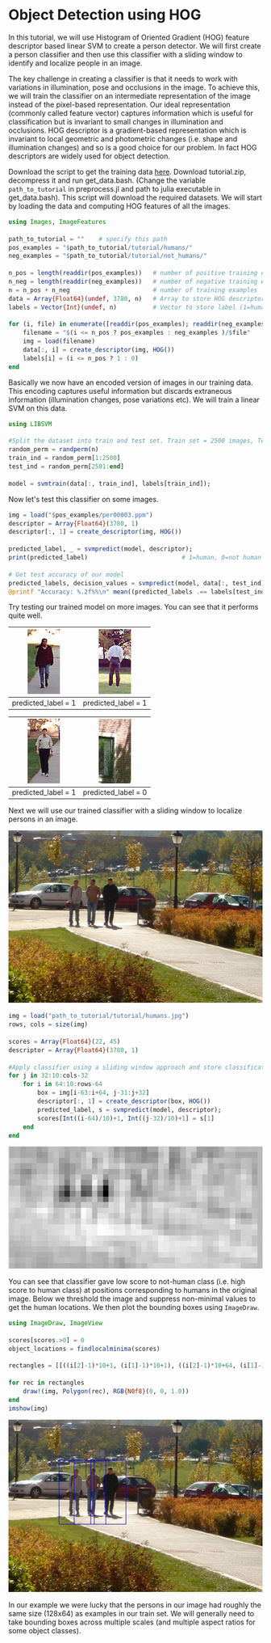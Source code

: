 # Object Detection using HOG

In this tutorial, we will use Histogram of Oriented Gradient (HOG) feature descriptor based linear SVM to create a person detector. We will first create
a person classifier and then use this classifier with a sliding window to identify and localize people in an image.

The key challenge in creating a classifier is that it needs to work with variations in illumination, pose and occlusions in the image. To achieve this, we will train
the classifier on an intermediate representation of the image instead of the pixel-based representation. Our ideal representation (commonly called feature vector)
captures information which is useful for classification but is invariant to small changes in illumination and occlusions. HOG descriptor is a gradient-based
representation which is invariant to local geometric and photometric changes (i.e. shape and illumination changes) and so is a good choice for our problem. In fact HOG descriptors are widely used for object detection.

Download the script to get the training data [here](https://drive.google.com/file/d/11G_9zh9N-0veQ2EL5WDGsnxRpihsqLX5/view?usp=sharing). Download tutorial.zip, decompress it and run get_data.bash. (Change the variable `path_to_tutorial` in preprocess.jl and path to julia executable in get_data.bash). This script will download the required datasets. We will start by loading the data and computing HOG features of all the images.

```julia
using Images, ImageFeatures

path_to_tutorial = ""    # specify this path
pos_examples = "$path_to_tutorial/tutorial/humans/"
neg_examples = "$path_to_tutorial/tutorial/not_humans/"

n_pos = length(readdir(pos_examples))   # number of positive training examples
n_neg = length(readdir(neg_examples))   # number of negative training examples
n = n_pos + n_neg                       # number of training examples 
data = Array{Float64}(undef, 3780, n)   # Array to store HOG descriptor of each image. Each image in our training data has size 128x64 and so has a 3780 length 
labels = Vector{Int}(undef, n)          # Vector to store label (1=human, 0=not human) of each image.

for (i, file) in enumerate([readdir(pos_examples); readdir(neg_examples)])
    filename = "$(i <= n_pos ? pos_examples : neg_examples )/$file"
    img = load(filename)
    data[:, i] = create_descriptor(img, HOG())
    labels[i] = (i <= n_pos ? 1 : 0)
end
```

Basically we now have an encoded version of images in our training data. This encoding captures useful information but discards extraneous information 
(illumination changes, pose variations etc). We will train a linear SVM on this data.

```julia
using LIBSVM

#Split the dataset into train and test set. Train set = 2500 images, Test set = 294 images.
random_perm = randperm(n)
train_ind = random_perm[1:2500]
test_ind = random_perm[2501:end]

model = svmtrain(data[:, train_ind], labels[train_ind]);
```

Now let's test this classifier on some images.

```julia
img = load("$pos_examples/per00003.ppm")
descriptor = Array{Float64}(3780, 1)
descriptor[:, 1] = create_descriptor(img, HOG())

predicted_label, _ = svmpredict(model, descriptor);
print(predicted_label)                          # 1=human, 0=not human

# Get test accuracy of our model
predicted_labels, decision_values = svmpredict(model, data[:, test_ind]);
@printf "Accuracy: %.2f%%\n" mean((predicted_labels .== labels[test_ind]))*100 # test accuracy should be > 98%
```

Try testing our trained model on more images. You can see that it performs quite well.

| ![Original](../img/human1.png) | ![Original](../img/human2.png) |
|:------:|:---:|
| predicted_label = 1 | predicted_label = 1 |

| ![Original](../img/human3.png) | ![Original](../img/not-human1.jpg) |
|:------:|:---:|
| predicted_label = 1 | predicted_label = 0 |

Next we will use our trained classifier with a sliding window to localize persons in an image.

![Original](../img/humans.jpg)

```julia
img = load("path_to_tutorial/tutorial/humans.jpg")
rows, cols = size(img)

scores = Array{Float64}(22, 45)
descriptor = Array{Float64}(3780, 1)

#Apply classifier using a sliding window approach and store classification score for not-human at every location in score array
for j in 32:10:cols-32
    for i in 64:10:rows-64
        box = img[i-63:i+64, j-31:j+32]
        descriptor[:, 1] = create_descriptor(box, HOG())
        predicted_label, s = svmpredict(model, descriptor);
        scores[Int((i-64)/10)+1, Int((j-32)/10)+1] = s[1]
    end
end
```

![Original](../img/scores.png)

You can see that classifier gave low score to not-human class (i.e. high score to human class) at positions corresponding to humans in the original image. 
Below we threshold the image and suppress non-minimal values to get the human locations. We then plot the bounding boxes using `ImageDraw`.

```julia
using ImageDraw, ImageView

scores[scores.>0] = 0
object_locations = findlocalminima(scores)

rectangles = [[((i[2]-1)*10+1, (i[1]-1)*10+1), ((i[2]-1)*10+64, (i[1]-1)*10+1), ((i[2]-1)*10+64, (i[1]-1)*10+128), ((i[2]-1)*10+1, (i[1]-1)*10+128)] for i in object_locations];

for rec in rectangles
    draw!(img, Polygon(rec), RGB{N0f8}(0, 0, 1.0))
end
imshow(img)
```

![Original](../img/boxes.jpg)

In our example we were lucky that the persons in our image had roughly the same size (128x64) as examples in our train set. We will generally need to take bounding boxes across multiple scales (and multiple aspect ratios for some object classes).




